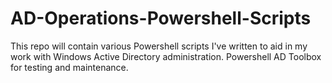 # AD-Operations-Powershell-Scripts
This repo will contain various Powershell scripts I've written to aid in my work with Windows Active Directory administration.
Powershell AD Toolbox for testing and maintenance.
